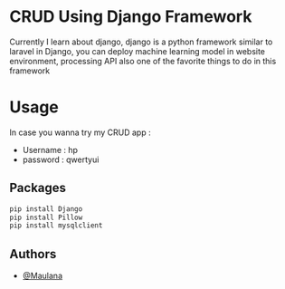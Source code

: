 # CRUD Using Django Framework
Currently I learn about django, django is a python framework similar to laravel
in Django, you can deploy machine learning model in website environment, processing API also one of the favorite things to do in this framework

# Usage
In case you wanna try my CRUD app :
- Username : hp
- password : qwertyui


## Packages

```python
pip install Django
pip install Pillow
pip install mysqlclient

```


## Authors

- [@Maulana](https://www.github.com/tsaqifmaulana444)

